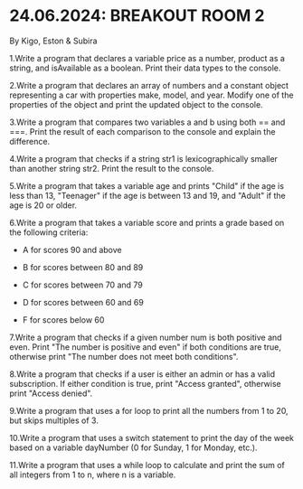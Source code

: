 # 24.06.2024: BREAKOUT ROOM 2

By Kigo, Eston & Subira

1.Write a program that declares a variable price as a number, product as a string, and isAvailable as a boolean. Print their data types to the console.

2.Write a program that declares an array of numbers and a constant object representing a car with properties make, model, and year. Modify one of the properties of the object and print the updated object to the console.

3.Write a program that compares two variables a and b using both == and ===. Print the result of each comparison to the console and explain the difference.

4.Write a program that checks if a string str1 is lexicographically smaller than another string str2. Print the result to the console.

5.Write a program that takes a variable age and prints "Child" if the age is less than 13, "Teenager" if the age is between 13 and 19, and "Adult" if the age is 20 or older.

6.Write a program that takes a variable score and prints a grade based on the following criteria:

* A for scores 90 and above

* B for scores between 80 and 89

* C for scores between 70 and 79

* D for scores between 60 and 69

* F for scores below 60

7.Write a program that checks if a given number num is both positive and even. Print "The number is positive and even" if both conditions are true, otherwise print "The number does not meet both conditions".

8.Write a program that checks if a user is either an admin or has a valid subscription. If either condition is true, print "Access granted", otherwise print "Access denied".

9.Write a program that uses a for loop to print all the numbers from 1 to 20, but skips multiples of 3.

10.Write a program that uses a switch statement to print the day of the week based on a variable dayNumber (0 for Sunday, 1 for Monday, etc.).

11.Write a program that uses a while loop to calculate and print the sum of all integers from 1 to n, where n is a variable.
